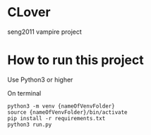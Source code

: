 # CLover
seng2011 vampire project

# How to run this project
Use Python3 or higher

On terminal 
```
python3 -m venv {nameOfVenvFolder}
source {nameOfVenvFolder}/bin/activate
pip install -r requirements.txt
python3 run.py
```
